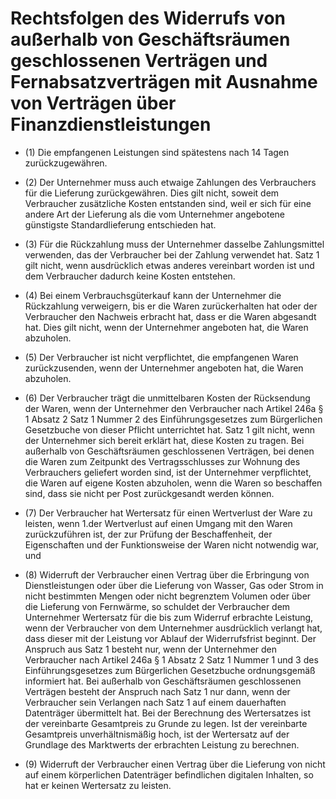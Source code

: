 # Rechtsfolgen des Widerrufs von außerhalb von Geschäftsräumen geschlossenen Verträgen und Fernabsatzverträgen mit Ausnahme von Verträgen über Finanzdienstleistungen

- (1) Die empfangenen Leistungen sind spätestens nach 14 Tagen zurückzugewähren.

- (2) Der Unternehmer muss auch etwaige Zahlungen des Verbrauchers für die Lieferung zurückgewähren. Dies gilt nicht, soweit dem Verbraucher zusätzliche Kosten entstanden sind, weil er sich für eine andere Art der Lieferung als die vom Unternehmer angebotene günstigste Standardlieferung entschieden hat.

- (3) Für die Rückzahlung muss der Unternehmer dasselbe Zahlungsmittel verwenden, das der Verbraucher bei der Zahlung verwendet hat. Satz 1 gilt nicht, wenn ausdrücklich etwas anderes vereinbart worden ist und dem Verbraucher dadurch keine Kosten entstehen.

- (4) Bei einem Verbrauchsgüterkauf kann der Unternehmer die Rückzahlung verweigern, bis er die Waren zurückerhalten hat oder der Verbraucher den Nachweis erbracht hat, dass er die Waren abgesandt hat. Dies gilt nicht, wenn der Unternehmer angeboten hat, die Waren abzuholen.

- (5) Der Verbraucher ist nicht verpflichtet, die empfangenen Waren zurückzusenden, wenn der Unternehmer angeboten hat, die Waren abzuholen.

- (6) Der Verbraucher trägt die unmittelbaren Kosten der Rücksendung der Waren, wenn der Unternehmer den Verbraucher nach Artikel 246a § 1 Absatz 2 Satz 1 Nummer 2 des Einführungsgesetzes zum Bürgerlichen Gesetzbuche von dieser Pflicht unterrichtet hat. Satz 1 gilt nicht, wenn der Unternehmer sich bereit erklärt hat, diese Kosten zu tragen. Bei außerhalb von Geschäftsräumen geschlossenen Verträgen, bei denen die Waren zum Zeitpunkt des Vertragsschlusses zur Wohnung des Verbrauchers geliefert worden sind, ist der Unternehmer verpflichtet, die Waren auf eigene Kosten abzuholen, wenn die Waren so beschaffen sind, dass sie nicht per Post zurückgesandt werden können.

- (7) Der Verbraucher hat Wertersatz für einen Wertverlust der Ware zu leisten, wenn 1.der Wertverlust auf einen Umgang mit den Waren zurückzuführen ist, der zur Prüfung der Beschaffenheit, der Eigenschaften und der Funktionsweise der Waren nicht notwendig war, und

- (8) Widerruft der Verbraucher einen Vertrag über die Erbringung von Dienstleistungen oder über die Lieferung von Wasser, Gas oder Strom in nicht bestimmten Mengen oder nicht begrenztem Volumen oder über die Lieferung von Fernwärme, so schuldet der Verbraucher dem Unternehmer Wertersatz für die bis zum Widerruf erbrachte Leistung, wenn der Verbraucher von dem Unternehmer ausdrücklich verlangt hat, dass dieser mit der Leistung vor Ablauf der Widerrufsfrist beginnt. Der Anspruch aus Satz 1 besteht nur, wenn der Unternehmer den Verbraucher nach Artikel 246a § 1 Absatz 2 Satz 1 Nummer 1 und 3 des Einführungsgesetzes zum Bürgerlichen Gesetzbuche ordnungsgemäß informiert hat. Bei außerhalb von Geschäftsräumen geschlossenen Verträgen besteht der Anspruch nach Satz 1 nur dann, wenn der Verbraucher sein Verlangen nach Satz 1 auf einem dauerhaften Datenträger übermittelt hat. Bei der Berechnung des Wertersatzes ist der vereinbarte Gesamtpreis zu Grunde zu legen. Ist der vereinbarte Gesamtpreis unverhältnismäßig hoch, ist der Wertersatz auf der Grundlage des Marktwerts der erbrachten Leistung zu berechnen.

- (9) Widerruft der Verbraucher einen Vertrag über die Lieferung von nicht auf einem körperlichen Datenträger befindlichen digitalen Inhalten, so hat er keinen Wertersatz zu leisten.

